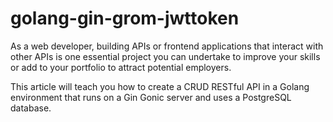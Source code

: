 # golang-gin-grom-jwttoken

As a web developer, building APIs or frontend applications that interact with other APIs is one essential project you can undertake to improve your skills or add to your portfolio to attract potential employers.

This article will teach you how to create a CRUD RESTful API in a Golang environment that runs on a Gin Gonic server and uses a PostgreSQL database.
